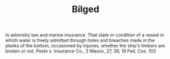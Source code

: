 ---
title: Bilged
permalink: "/definitions/bilged.html"
body: In admiralty law and marine insurance. That state or condition of a vessel in
  which water is freely admitted through holes and breaches made in the planks of
  the bottom, occasioned by Injuries, whether the ship's timbers are broken or not.
  Peele v. Insurance Co., 3 Mason, 27, 39, 19 Fed. Cos. 103
published_at: '2018-07-07'
layout: post
---